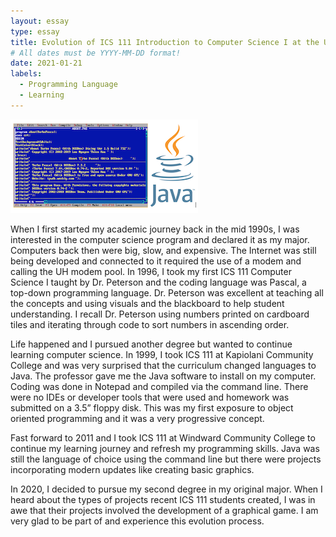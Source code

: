 ```yaml
---
layout: essay
type: essay
title: Evolution of ICS 111 Introduction to Computer Science I at the University of Hawaii System
# All dates must be YYYY-MM-DD format!
date: 2021-01-21
labels:
  - Programming Language
  - Learning
---
```


<img class="ui tiny left circular floated image" src="../images/ics111.png">

When I first started my academic journey back in the mid 1990s, I was interested in the computer science program and declared it as my major. Computers back then were big, slow, and expensive. The Internet was still being developed and connected to it required the use of a modem and calling the UH modem pool. In 1996, I took my first ICS 111 Computer Science I taught by Dr. Peterson and the coding language was Pascal, a top-down programming language. Dr. Peterson was excellent at teaching all the concepts and using visuals and the blackboard to help student understanding. I recall Dr. Peterson using numbers printed on cardboard tiles and iterating through code to sort numbers in ascending order. 

Life happened and I pursued another degree but wanted to continue learning computer science. In 1999, I took ICS 111 at Kapiolani Community College and was very surprised that the curriculum changed languages to Java. The professor gave me the Java software to install on my computer. Coding was done in Notepad and compiled via the command line. There were no IDEs or developer tools that were used and homework was submitted on a 3.5” floppy disk. This was my first exposure to object oriented programming and it was a very progressive concept.

Fast forward to 2011 and I took ICS 111 at Windward Community College to continue my learning journey and refresh my programming skills. Java was still the language of choice using the command line but there were projects incorporating modern updates like creating basic graphics. 

In 2020, I decided to pursue my second degree in my original major. When I heard about the types of projects recent ICS 111 students created, I was in awe that their projects involved the development of a graphical game. I am very glad to be part of and experience this evolution process.

